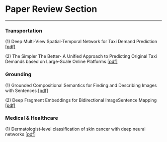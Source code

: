 
# Paper Review Section

---------------------

### Transportation 

(1) Deep Multi-View Spatial-Temporal Network for Taxi Demand Prediction [[pdf]](https://arxiv.org/abs/1802.08714)

(2) The Simpler The Better- A Unified Approach to Predicting Original Taxi Demands based on Large-Scale Online Platforms [[pdf]](https://www.semanticscholar.org/paper/The-Simpler-The-Better%3A-A-Unified-Approach-to-Taxi-Tong-Chen/6e578d6e9531dbf0d948081fe109df9b254ad4c4)


### Grounding 

(1) Grounded Compositional Semantics for Finding and Describing Images with Sentences [[pdf]](http://www.aclweb.org/anthology/Q14-1017)

(2) Deep Fragment Embeddings for Bidirectional ImageSentence Mapping [[pdf]](https://arxiv.org/abs/1406.5679.pdf)



### Medical & Healthcare

(1) Dermatologist-level classification of skin cancer with deep neural networks [[pdf]](https://www.nature.com/articles/nature21056)

